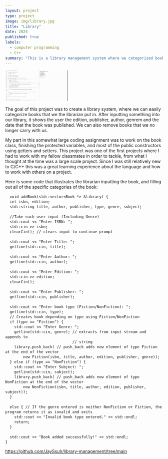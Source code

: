 ```yaml
---
layout: project
type: project
image: img/library.jpg
title: "Library"
date: 2024
published: true
labels:
  - computer programming
  - C++
summary: "This is a library management system where we categorized books that we input, based on their genre, author, date of publishment, edition, and publishers."
---
```

<img width="200px" src="../img/lib.jpg" >


The goal of this project was to create a library system, where we can easily categorize books that we the librarian put in. After inputting something into our library, it shows the user the edition, publisher, author, genrem and the date that the book was published. We can also remove books that we no longer carry with us.

My part in this somewhat large coding assignment was to work on the book class, finishing the protected variables, and most of the public constructors using getters and setters. This project was one of the first projects where I had to work with my fellow classmates in order to tackle, from what I thought at the time was a large scale project. Since I was still relatively new to C/C++ this was a great learning experience about the language and how to work with others on a project.

Here is some code that illustrates the librarian inputting the book, and filling out all of the specific categories of the book:

      void addBook(std::vector<Book *> &library) {
      int isbn, edition;
      std::string title, author, publisher, type, genre, subject;
    
      //Take each user input (Including Genre)
      std::cout << "Enter ISBN: ";
      std::cin >> isbn;
      clearCin(); // clears input to continue prompt
    
      std::cout << "Enter Title: ";
      getline(std::cin, title);
    
      std::cout << "Enter Author: ";
      getline(std::cin, author);
    
      std::cout << "Enter Edition: ";
      std::cin >> edition;
      clearCin();
    
      std::cout << "Enter Publisher: ";
      getline(std::cin, publisher);
    
      std::cout << "Enter book type (Fiction/NonFiction): ";
      getline(std::cin, type);
      // Creates book depending on type using Fiction/NonFiction
      if (type == "Fiction") {
        std::cout << "Enter Genre: ";
        getline(std::cin, genre); // extracts from input stream and appends to
                                  // string
        library.push_back( // push_back adds new element of type Fiction at the end of the vector
            new Fiction(isbn, title, author, edition, publisher, genre));
      } else if (type == "NonFiction") {
        std::cout << "Enter Subject: ";
        getline(std::cin, subject);
        library.push_back( // push_back adds new element of type NonFiction at the end of the vector
            new NonFiction(isbn, title, author, edition, publisher, subject));
      } 
    
      else { // If the genre entered is neither NonFiction or Fiction, the program returns it as invalid and exits
        std::cout << "Invalid book type entered." << std::endl;
        return;
      }
    
      std::cout << "Book added successfully!" << std::endl;
    }

  
https://github.com/JaySsuh/library-management/tree/main
